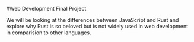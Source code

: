 #Web Development Final Project

We will be looking at the differences between JavaScript and Rust and explore why Rust is so beloved but is not widely used in web development in comparision to other languages.